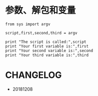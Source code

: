 # 参数、解包和变量

    from sys import argv
    
    script,first,second,third = argv
    
    print "The script is called:",script
    print "Your first variable is:",first
    print "Your second variable is:",second
    print "Your third variable is:",third





# CHANGELOG

- 20181208
